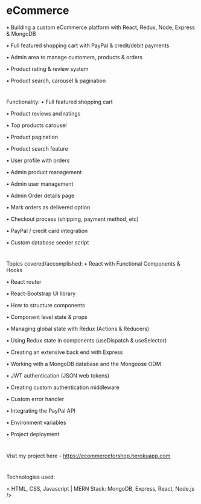 # eCommerce

•	Building a custom eCommerce platform with React, Redux, Node, Express & MongoDB

•	Full featured shopping cart with PayPal & credit/debit payments

•	Admin area to manage customers, products & orders

•	Product rating & review system

•	Product search, carousel & pagination
#
Functionality:
•	Full featured shopping cart

•	Product reviews and ratings

•	Top products carousel

•	Product pagination

•	Product search feature

•	User profile with orders

•	Admin product management

•	Admin user management

•	Admin Order details page

•	Mark orders as delivered option

•	Checkout process (shipping, payment method, etc)

•	PayPal / credit card integration

•	Custom database seeder script
#
Topics covered/accomplished:
•	React with Functional Components & Hooks

•	React router

•	React-Bootstrap UI library

•	How to structure components

•	Component level state & props

•	Managing global state with Redux (Actions & Reducers)

•	Using Redux state in components (useDispatch & useSelector)

•	Creating an extensive back end with Express

•	Working with a MongoDB database and the Mongoose ODM

•	JWT authentication (JSON web tokens)

•	Creating custom authentication middleware

•	Custom error handler

•	Integrating the PayPal API

•	Environment variables

•	Project deployment
#
Visit my project here - https://ecommerceforshop.herokuapp.com
#
Technologies used:

< HTML, CSS, Javascript | MERN Stack: MongoDB, Express, React, Node.js />

